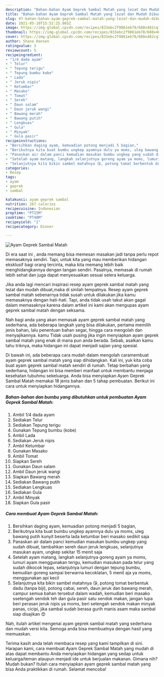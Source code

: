 ```yaml
---
description: "Bahan-bahan Ayam Geprek Sambal Matah yang lezat dan Mudah Dibuat"
title: "Bahan-bahan Ayam Geprek Sambal Matah yang lezat dan Mudah Dibuat"
slug: 97-bahan-bahan-ayam-geprek-sambal-matah-yang-lezat-dan-mudah-dibuat
date: 2021-05-10T15:52:25.865Z
image: https://img-global.cpcdn.com/recipes/833ebc2f9861eb78/680x482cq70/ayam-geprek-sambal-matah-foto-resep-utama.jpg
thumbnail: https://img-global.cpcdn.com/recipes/833ebc2f9861eb78/680x482cq70/ayam-geprek-sambal-matah-foto-resep-utama.jpg
cover: https://img-global.cpcdn.com/recipes/833ebc2f9861eb78/680x482cq70/ayam-geprek-sambal-matah-foto-resep-utama.jpg
author: Shane Hansen
ratingvalue: 3
reviewcount: 5
recipeingredient:
- "1/4 dada ayam"
- " Telur"
- " Tepung terigu"
- " Tepung bumbu kobe"
- " Lada"
- " Jeruk nipis"
- " Ketumbar"
- " Masako"
- " Tomat"
- " Sereh"
- " Daun salam"
- " Daun jeruk wangi"
- " Bawang merah"
- " Bawang putih"
- " Lengkuas"
- " Gula"
- " Minyak"
- " Gula pasir"
recipeinstructions:
- "Bersihkan daging ayam, kemuadian potong menjadi 5 bagian,"
- "Berikutnya kita buat bumbu ungkep ayamnya dulu ya moms, uleg bawang putih kunyit beserta lada ketumbar beri masako sedikit saja"
- "Panaskan air dalam panci kemudian masukan bumbu ungkep yang sudah dibuat, tambahkan sereh daun jeruk lengkuas, selanjutnya masukan ayam, ungkep sekitar 15 menit saja"
- "Setelah ayam matang, langkah selanjutnya goreng ayam ya moms, lumuri ayam menggunakan terigu, kemudian masukan pada telur yang sudah dikocok lepas, selanjutnya lumuri dengan tepung bumbu, kemudian goreng sampai berwarna kecoklatan, 5 menit aja ya moms, menggunakan api kecil"
- "Selanjutnya kita bikin sambel matahnya 😘, potong tomat berbentuk dadu (tanpa biji), potong cabai, sereh, daun jeruk dan bawang merah, campur semua bahan tersebut dalam wadah, kemudian beri masako ssetengah sendok teh dan gula pasir satu sendok makan, jangan lupa beri perasan jeruk nipis ya moms, beri setengah sendok makan minyak panas, cicipi, jika sambal sudah berasa gurih manis asam maka sambal siap disajikan 😍"
categories:
- Resep
tags:
- ayam
- geprek
- sambal

katakunci: ayam geprek sambal 
nutrition: 267 calories
recipecuisine: Indonesian
preptime: "PT15M"
cooktime: "PT40M"
recipeyield: "1"
recipecategory: Dinner

---
```



![Ayam Geprek Sambal Matah](https://img-global.cpcdn.com/recipes/833ebc2f9861eb78/680x482cq70/ayam-geprek-sambal-matah-foto-resep-utama.jpg)

Di era  saat ini , anda memang bisa memesan masakan jadi tanpa perlu repot memasaknya sendiri. Tapi, untuk kita yang mau memberikan hidangan eksklusif bagi orang tercinta, maka kita memang lebih baik menghidangkannya dengan tangan sendiri. Pasalnya, memasak di rumah lebih sehat dan juga dapat menyesuaikan sesuai selera keluarga.

Jika anda lagi mencari inspirasi resep ayam geprek sambal matah yang lezat dan mudah dibuat,maka di sinilah tempatnya. Resep ayam geprek sambal matah  sebenarnya tidak susah untuk dilakukan jika kamu memasaknya dengan hati-hati. Tapi, anda tidak usah takut akan gagal dalam memasaknya 
karena dalam artikel ini kami akan mengupas ayam geprek sambal matah dengan seksama.  



Nah bagi anda yang akan memasak ayam geprek sambal matah yang sederhana, ada beberapa langkah yang bisa dilakukan, pertama memilih jenis bahan, lalu penentuan bahan segar, hingga cara mengolah dan menyajikannya. kamu Tidak usah pusing jika ingin menyiapkan ayam geprek sambal matah yang enak di mana pun anda berada. Sebab, asalkan kamu  tahu triknya, maka hidangan ini dapat menjadi sajian yang spesial.

Di bawah ini, ada beberapa cara mudah dalam mengolah caramembuat ayam geprek sambal matah yang siap dihidangkan. Kali ini, yuk kita coba buat ayam geprek sambal matah sendiri di rumah. Tetap berbahan yang sederhana, hidangan ini bisa memberi manfaat untuk membantu menjaga kesehatan tubuhmu sekeluarga. Anda bisa menyiapkan Ayam Geprek Sambal Matah memakai 18 jenis bahan dan 5 tahap pembuatan. Berikut ini cara untuk menyiapkan hidangannya.

<!--inarticleads1-->

##### Bahan-bahan dan bumbu yang dibutuhkan untuk pembuatan Ayam Geprek Sambal Matah:

1. Ambil 1/4 dada ayam
1. Sediakan  Telur
1. Sediakan  Tepung terigu
1. Gunakan  Tepung bumbu (kobe)
1. Ambil  Lada
1. Sediakan  Jeruk nipis
1. Ambil  Ketumbar
1. Gunakan  Masako
1. Ambil  Tomat
1. Siapkan  Sereh
1. Gunakan  Daun salam
1. Ambil  Daun jeruk wangi
1. Siapkan  Bawang merah
1. Sediakan  Bawang putih
1. Sediakan  Lengkuas
1. Sediakan  Gula
1. Ambil  Minyak
1. Siapkan  Gula pasir




<!--inarticleads2-->

##### Cara membuat Ayam Geprek Sambal Matah:

1. Bersihkan daging ayam, kemuadian potong menjadi 5 bagian,
1. Berikutnya kita buat bumbu ungkep ayamnya dulu ya moms, uleg bawang putih kunyit beserta lada ketumbar beri masako sedikit saja
1. Panaskan air dalam panci kemudian masukan bumbu ungkep yang sudah dibuat, tambahkan sereh daun jeruk lengkuas, selanjutnya masukan ayam, ungkep sekitar 15 menit saja
1. Setelah ayam matang, langkah selanjutnya goreng ayam ya moms, lumuri ayam menggunakan terigu, kemudian masukan pada telur yang sudah dikocok lepas, selanjutnya lumuri dengan tepung bumbu, kemudian goreng sampai berwarna kecoklatan, 5 menit aja ya moms, menggunakan api kecil
1. Selanjutnya kita bikin sambel matahnya 😘, potong tomat berbentuk dadu (tanpa biji), potong cabai, sereh, daun jeruk dan bawang merah, campur semua bahan tersebut dalam wadah, kemudian beri masako ssetengah sendok teh dan gula pasir satu sendok makan, jangan lupa beri perasan jeruk nipis ya moms, beri setengah sendok makan minyak panas, cicipi, jika sambal sudah berasa gurih manis asam maka sambal siap disajikan 😍




Nah, itulah artikel mengenai  ayam geprek sambal matah  yang sederhana dan mudah versi kita. Semoga anda bisa membuatnya dengan hasil yang memuaskan. 

Terima kasih anda telah membaca resep yang kami tampilkan di sini. Harapan kami, cara membuat  Ayam Geprek Sambal Matah yang mudah di atas dapat membantu Anda menyiapkan hidangan yang sedap untuk keluarga/teman ataupun menjadi ide untuk berjualan makanan. Gimana nih? Mudah bukan? Itulah cara menyiapkan ayam geprek sambal matah yang bisa Anda praktikkan di rumah. Selamat mencoba!


